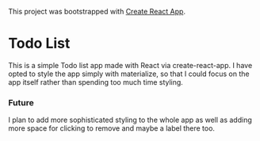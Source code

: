 This project was bootstrapped with [Create React App](https://github.com/facebook/create-react-app).

# Todo List

This is a simple Todo list app made with React via create-react-app. I have opted to style the app simply with materialize, so that I could focus on the app itself rather than spending too much time styling.

### Future

I plan to add more sophisticated styling to the whole app as well as adding more space for clicking to remove and maybe a label there too.
